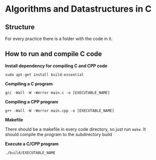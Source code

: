 # Algorithms and Datastructures in C

## Structure
For every practice there is a folder with the code in it.

## How to run and compile C code

__Install dependency for compiling C and CPP code__

    sudo apt-get install build-essential

__Compiling a C program__

    gcc -Wall -W -Werror main.c -o [EXECUTABLE_NAME]

__Compiling a CPP program__
    
    g++ -Wall -W -Werror main.cpp -o [EXECUTABLE_NAME]

__Makefile__

There should be a makefile in every code directory, so just run `make`.
It should compile the program to the subdirectory build


__Execute a C/CPP program__

    ./build/EXECUTABLE_NAME
